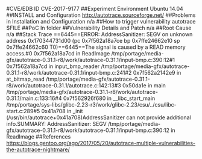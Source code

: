 #CVE/EDB ID
CVE-2017-9177
##Experiment Environment
Ubuntu 14.04
##INSTALL and Configuration
http://autotrace.sourceforge.net/
##Problems in Installation and Configuration
n/a
##How to trigger vulnerability
autotrace $FILE
##PoC
In folder
##Vulnerability Details and Patch
n/a
##Root Cause
n/a
##Stack Trace
==6445==ERROR: AddressSanitizer: SEGV on unknown address 0x170344731d00 (pc 0x7f562a18a7ce bp 0x7ffe24662e10 sp 0x7ffe24662c60 T0)==6445==The signal is caused by a READ memory access.#0 0x7f562a18a7cd in ReadImage /tmp/portage/media-gfx/autotrace-0.31.1-r8/work/autotrace-0.31.1/input-bmp.c:390:12#1 0x7f562a18a7cd in input_bmp_reader /tmp/portage/media-gfx/autotrace-0.31.1-r8/work/autotrace-0.31.1/input-bmp.c:241#2 0x7f562a2142e9 in at_bitmap_read /tmp/portage/media-gfx/autotrace-0.31.1-r8/work/autotrace-0.31.1/autotrace.c:142:13#3 0x50da1e in main /tmp/portage/media-gfx/autotrace-0.31.1-r8/work/autotrace-0.31.1/main.c:133:16#4 0x7f562926f680 in __libc_start_main /tmp/portage/sys-libs/glibc-2.23-r3/work/glibc-2.23/csu/../csu/libc-start.c:289#5 0x41a708 in _init (/usr/bin/autotrace+0x41a708)AddressSanitizer can not provide additional info.SUMMARY: AddressSanitizer: SEGV /tmp/portage/media-gfx/autotrace-0.31.1-r8/work/autotrace-0.31.1/input-bmp.c:390:12 in ReadImage
##References
https://blogs.gentoo.org/ago/2017/05/20/autotrace-multiple-vulnerabilities-the-autotrace-nightmare/